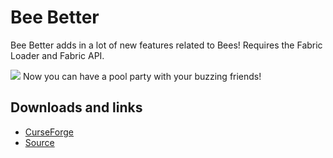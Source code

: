 # Bee Better
Bee Better adds in a lot of new features related to Bees! Requires the Fabric Loader and Fabric API.

![](https://i.imgur.com/96leTQk.png)
Now you can have a pool party with your buzzing friends!

## Downloads and links
- [CurseForge](https://www.curseforge.com/minecraft/mc-mods/bee-better)
- [Source](https://github.com/Draylar/bee-better)